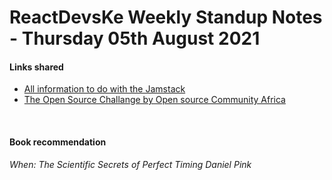 # ReactDevsKe Weekly Standup Notes - Thursday 05th August 2021

 #### Links shared
 - [All information to do with the Jamstack](https://jamstack.org/)
        <br />
 - [The Open Source Challange by Open source Community Africa](https://blog.oscafrica.org/announcing-the-open-source-challenge-2021)
 <br />
 
 
 #### Book recommendation 
 *When: The Scientific Secrets of Perfect Timing Daniel Pink*
